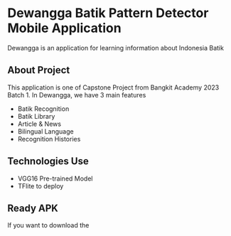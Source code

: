 # Dewangga Batik Pattern Detector Mobile Application
<!-- * [License](#license) -->
Dewangga is an application for learning information about Indonesia Batik



## About Project
<!-- * [License](#license) -->
This application is one of Capstone Project from Bangkit Academy 2023 Batch 1.
In Dewangga, we have 3 main features
* Batik Recognition
* Batik Library
* Article & News
* Bilingual Language
* Recognition Histories

## Technologies Use
<!-- * [License](#license) -->
* VGG16 Pre-trained Model
* TFlite to deploy

## Ready APK
If you want to download the